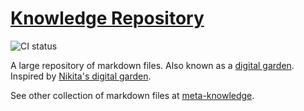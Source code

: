 # [Knowledge Repository](https://knowledge.rachelbrindle.com)

![[CI status](https://ci.younata.com/teams/main/pipelines/knowledge/jobs/build-knowledge/)](https://ci.younata.com/api/v1/pipelines/knowledge/jobs/build-knowledge/badge)

A large repository of markdown files. Also known as a [digital garden](https://joelhooks.com/digital-garden). Inspired by [Nikita's digital garden](https://wiki.nikitavoloboev.xyz).

See other collection of markdown files at [meta-knowledge](https://github.com/RichardLitt/meta-knowledge).
